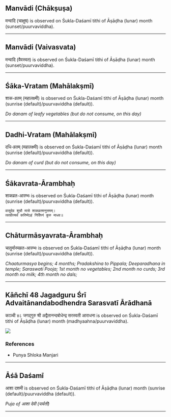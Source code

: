 ## Manvādi (Chākṣuṣa)
मन्वादि (चाक्षुष) is observed on Śukla-Daśamī tithi of Āṣāḍha (lunar) month (sunset/puurvaviddha).



---
## Manvādi (Vaivasvata)
मन्वादि (वैवस्वत) is observed on Śukla-Daśamī tithi of Āṣāḍha (lunar) month (sunset/puurvaviddha).



---
## Śāka-Vratam (Mahālakṣmī)
शाक-व्रतम् (महालक्ष्मी) is observed on Śukla-Daśamī tithi of Āṣāḍha (lunar) month (sunrise (default)/puurvaviddha (default)).

_Do danam of leafy vegetables (but do not consume, on this day)_

---
## Dadhi-Vratam (Mahālakṣmī)
दधि-व्रतम् (महालक्ष्मी) is observed on Śukla-Daśamī tithi of Āṣāḍha (lunar) month (sunrise (default)/puurvaviddha (default)).

_Do danam of curd (but do not consume, on this day)_

---
## Śākavrata-Ārambhaḥ
शाकव्रत-आरम्भः is observed on Śukla-Daśamī tithi of Āṣāḍha (lunar) month (sunrise (default)/puurvaviddha (default)).



```
वासुदेव शुचौ मासे शाकव्रतमनुत्तमम्।
त्वत्प्रीत्यर्थं करिष्येऽहं निर्विघ्नं कुरु माधव॥
```

---
## Chāturmāsyavrata-Ārambhaḥ
चातुर्मास्यव्रत-आरम्भः is observed on Śukla-Daśamī tithi of Āṣāḍha (lunar) month (sunrise (default)/puurvaviddha (default)).

_Chaaturmasya begins; 4 months; Pradakshina to Pippala; Deeparadhana in temple; Saraswati Pooja; 1st month no vegetables; 2nd month no curds; 3rd month no milk; 4th month no dals;_

---
## Kāñchī 48 Jagadguru Śrī Advaitānandabodhendra Sarasvatī Ārādhanā
काञ्ची ४८ जगद्गुरु श्री अद्वैतानन्दबोधेन्द्र सरस्वती आराधना is observed on Śukla-Daśamī tithi of Āṣāḍha (lunar) month (madhyaahna/puurvaviddha).

_![](https://github.com/sanskrit-coders/jyotisha/blob/master/jyotisha/panchangam/temporal/festival/images/kanchi-jagadgurus/jagadguru-48.jpg)_
### References
* Punya Shloka Manjari


---
## Āśā Daśamī
आशा दशमी is observed on Śukla-Daśamī tithi of Āṣāḍha (lunar) month (sunrise (default)/puurvaviddha (default)).

_Puja of आशा देवी (पार्वती)_

---
